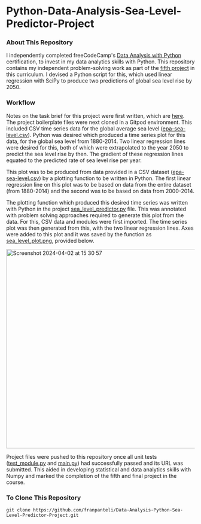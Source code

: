 # Python-Data-Analysis-Sea-Level-Predictor-Project
### About This Repository
I independently completed freeCodeCamp's [Data Analysis with Python](https://www.freecodecamp.org/learn/data-analysis-with-python#data-analysis-with-python-course) certification, to invest in my data analytics skills with Python. This repository contains my independent problem-solving work as part of the [fifth project](https://www.freecodecamp.org/learn/data-analysis-with-python/data-analysis-with-python-projects/sea-level-predictor) in this curriculum. I devised a Python script for this, which used linear regression with SciPy to produce two predictions of global sea level rise by 2050.

### Workflow
Notes on the task brief for this project were first written, which are [here](https://github.com/franpanteli/Data-Analysis-Python-Sea-Level-Predictor-Project/blob/main/1%20project-task-notes.txt). The project boilerplate files were next cloned in a Gitpod environment. This included CSV time series data for the global average sea level ([epa-sea-level.csv](https://github.com/franpanteli/Data-Analysis-Python-Sea-Level-Predictor-Project/blob/main/epa-sea-level.csv)). Python was desired which produced a time series plot for this data, for the global sea level from 1880-2014. Two linear regression lines were desired for this, both of which were extrapolated to the year 2050 to predict the sea level rise by then. The gradient of these regression lines equated to the predicted rate of sea level rise per year. 

This plot was to be produced from data provided in a CSV dataset ([epa-sea-level.csv](https://github.com/franpanteli/Data-Analysis-Python-Sea-Level-Predictor-Project/blob/main/epa-sea-level.csv)) by a plotting function to be written in Python. The first linear regression line on this plot was to be based on data from the entire dataset (from 1880-2014) and the second was to be based on data from 2000-2014. 

The plotting function which produced this desired time series was written with Python in the project [sea_level_predictor.py](https://github.com/franpanteli/Data-Analysis-Python-Sea-Level-Predictor-Project/blob/main/sea_level_predictor.py) file. This was annotated with problem solving approaches required to generate this plot from the data. For this, CSV data and modules were first imported. The time series plot was then generated from this, with the two linear regression lines. Axes were added to this plot and it was saved by the function as [sea_level_plot.png](https://github.com/franpanteli/Data-Analysis-Python-Sea-Level-Predictor-Project/blob/main/sea_level_plot.png), provided below. 

<img width="533" alt="Screenshot 2024-04-02 at 15 30 57" src="https://github.com/franpanteli/Data-Analysis-Python-Sea-Level-Predictor-Project/assets/131474705/6ea2168c-aa73-4b92-bb4f-ba4d987c3c74">

Project files were pushed to this repository once all unit tests ([test_module.py](https://github.com/franpanteli/Data-Analysis-Python-Sea-Level-Predictor-Project/blob/main/test_module.py) and [main.py](https://github.com/franpanteli/Data-Analysis-Python-Sea-Level-Predictor-Project/blob/main/main.py)) had successfully passed and its URL was submitted. This aided in developing statistical and data analytics skills with Numpy and marked the completion of the fifth and final project in the course. 

### To Clone This Repository
```
git clone https://github.com/franpanteli/Data-Analysis-Python-Sea-Level-Predictor-Project.git
```
